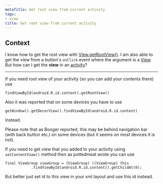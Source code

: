 ```yaml
---
metaTitle: Get root view from current activity
tags:
- view
title: Get root view from current activity
---
```


## Context

I know how to get the root view with [View.getRootView()](http://developer.android.com/reference/android/view/View.html#getRootView%28%29). I am also able to get the view from a button's `onClick` event where the argument is a [View](http://developer.android.com/reference/android/view/View.html). But how can I get the **view** in an [activity](http://developer.android.com/reference/android/app/Activity.html)?



---

If you need root view of your activity (so you can add your contents there) use



```
findViewById(android.R.id.content).getRootView()

```

Also it was reported that on some devices you have to use 



```
getWindow().getDecorView().findViewById(android.R.id.content)

```

instead.


Please note that as Booger reported, this may be behind navigation bar (with back button etc.) on some devices (but it seems on most devices it is not).


If you need to get view that you added to your activity using `setContentView()` method then as pottedmeat wrote you can use



```
final ViewGroup viewGroup = (ViewGroup) ((ViewGroup) this
            .findViewById(android.R.id.content)).getChildAt(0);

```

But better just set id to this view in your xml layout and use this id instead.

